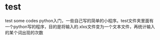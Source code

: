 # test
test some codes
python入门，一些自己写的简单的小程序。test文件夹里面有一个python写的程序，目的是将输入的.xlxs文件变为一个文本文件，再统计输入的某个词出现的次数

